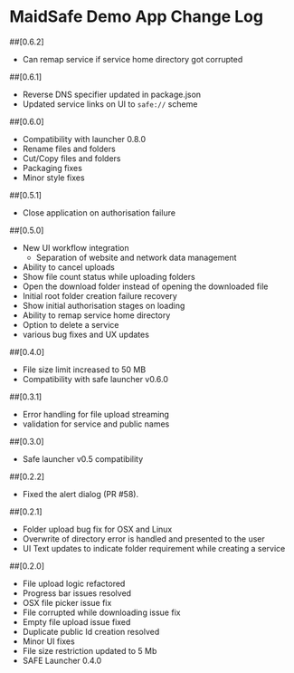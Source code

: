 # MaidSafe Demo App Change Log

##[0.6.2]
- Can remap service if service home directory got corrupted

##[0.6.1]
- Reverse DNS specifier updated in package.json
- Updated service links on UI to `safe://` scheme

##[0.6.0]
- Compatibility with launcher 0.8.0
- Rename files and folders
- Cut/Copy files and folders
- Packaging fixes
- Minor style fixes

##[0.5.1]
- Close application on authorisation failure

##[0.5.0]
- New UI workflow integration
  - Separation of website and network data management
- Ability to cancel uploads
- Show file count status while uploading folders
- Open the download folder instead of opening the downloaded file
- Initial root folder creation failure recovery
- Show initial authorisation stages on loading
- Ability to remap service home directory
- Option to delete a service
- various bug fixes and UX updates

##[0.4.0]
  - File size limit increased to 50 MB
  - Compatibility with safe launcher v0.6.0

##[0.3.1]
  - Error handling for file upload streaming
  - validation for service and public names

##[0.3.0]
  - Safe launcher v0.5 compatibility

##[0.2.2]
  - Fixed the alert dialog (PR #58).

##[0.2.1]
  - Folder upload bug fix for OSX and Linux  
  - Overwrite of directory error is handled and presented to the user
  - UI Text updates to indicate folder requirement while creating a service

##[0.2.0]
  - File upload logic refactored
  - Progress bar issues resolved
  - OSX file picker issue fix
  - File corrupted while downloading issue fix
  - Empty file upload issue fixed
  - Duplicate public Id creation resolved
  - Minor UI fixes
  - File size restriction updated to 5 Mb
  - SAFE Launcher 0.4.0
